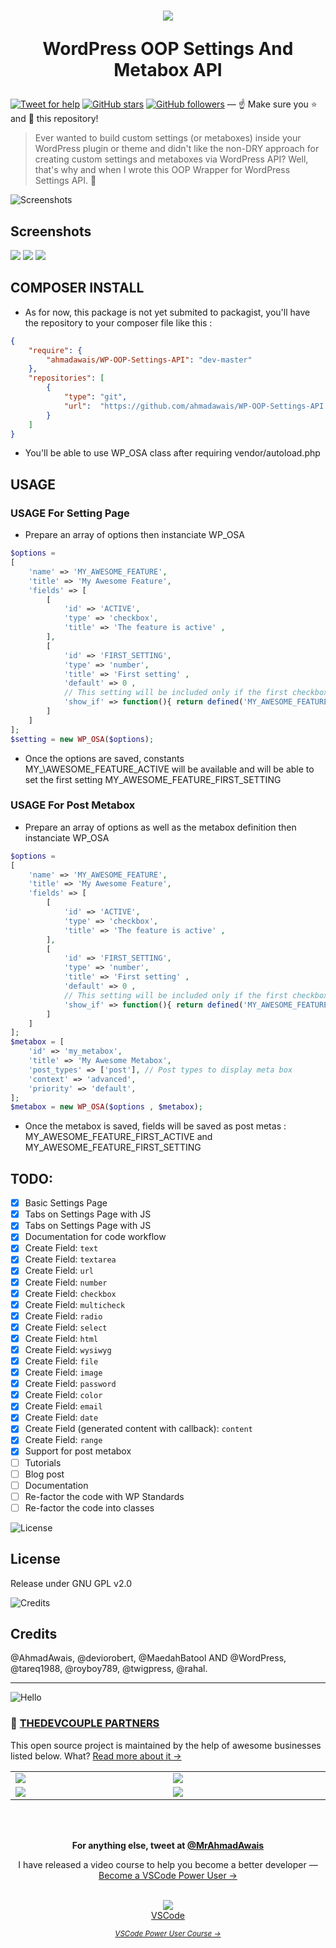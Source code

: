 <h1 align="center">
  <img src="https://i.imgur.com/gVEqftv.jpg" />

  WordPress OOP Settings And Metabox API

</h1>


[![Tweet for help](https://img.shields.io/twitter/follow/mrahmadawais.svg?style=social&label=Tweet%20@MrAhmadAwais)](https://twitter.com/mrahmadawais/) [![GitHub stars](https://img.shields.io/github/stars/ahmadawais/WP-OOP-Settings-API.svg?style=social&label=Stars)](https://github.com/ahmadawais/WP-OOP-Settings-API/stargazers) [![GitHub followers](https://img.shields.io/github/followers/ahmadawais.svg?style=social&label=Follow)](https://github.com/ahmadawais?tab=followers) — :point_up: Make sure you :star: and :eyes: this repository!

> Ever wanted to build custom settings (or metaboxes) inside your WordPress plugin or theme and didn't like the non-DRY approach for creating custom settings and metaboxes via WordPress API? Well, that's why and when I wrote this OOP Wrapper for WordPress Settings API. 🎊

![Screenshots](https://on.ahmda.ws/qPBC/c)



## Screenshots

![](https://i.imgur.com/EXUoeLZ.png)
![](https://i.imgur.com/sc9816W.png)
![](https://i.imgur.com/0SWjn4A.png)


## COMPOSER INSTALL

* As for now, this package is not yet submited to packagist, you'll have the repository to your composer file like this :
```json
{
    "require": {
        "ahmadawais/WP-OOP-Settings-API": "dev-master"
    },
    "repositories": [
        {
            "type": "git",
            "url":  "https://github.com/ahmadawais/WP-OOP-Settings-API.git"
        }
    ]
}

```

* You'll be able to use WP_OSA class after requiring vendor/autoload.php

## USAGE

### USAGE For Setting Page
* Prepare an array of options then instanciate WP_OSA
```php
$options = 
[
    'name' => 'MY_AWESOME_FEATURE',
    'title' => 'My Awesome Feature',
    'fields' => [
        [
            'id' => 'ACTIVE',
            'type' => 'checkbox',
            'title' => 'The feature is active' ,
        ],
        [
            'id' => 'FIRST_SETTING',
            'type' => 'number',
            'title' => 'First setting' ,
            'default' => 0 ,
            // This setting will be included only if the first checkbox is checked
            'show_if' => function(){ return defined('MY_AWESOME_FEATURE_ACTIVE') && MY_AWESOME_FEATURE_ACTIVE == 'on'; }
        ]
    ]
];
$setting = new WP_OSA($options);
```
* Once the options are saved, constants MY\_\AWESOME\_FEATURE\_ACTIVE will be available and will be able to set the first setting MY\_AWESOME\_FEATURE\_FIRST\_SETTING 


### USAGE For Post Metabox
* Prepare an array of options as well as the metabox definition then instanciate WP_OSA

```php
$options = 
[
    'name' => 'MY_AWESOME_FEATURE',
    'title' => 'My Awesome Feature',
    'fields' => [
        [
            'id' => 'ACTIVE',
            'type' => 'checkbox',
            'title' => 'The feature is active' ,
        ],
        [
            'id' => 'FIRST_SETTING',
            'type' => 'number',
            'title' => 'First setting' ,
            'default' => 0 ,
            // This setting will be included only if the first checkbox is checked
            'show_if' => function(){ return defined('MY_AWESOME_FEATURE_ACTIVE') && MY_AWESOME_FEATURE_ACTIVE == 'on'; }
        ]
    ]
];
$metabox = [
    'id' => 'my_metabox',
    'title' => 'My Awesome Metabox',
    'post_types' => ['post'], // Post types to display meta box
    'context' => 'advanced',
    'priority' => 'default',
];
$metabox = new WP_OSA($options , $metabox);
```

* Once the metabox is saved, fields will be saved as post metas : MY\_AWESOME\_FEATURE\_FIRST\_ACTIVE  and   MY\_AWESOME\_FEATURE\_FIRST\_SETTING 



## TODO:
- [x] Basic Settings Page
- [x] Tabs on Settings Page with JS
- [x] Tabs on Settings Page with JS
- [x] Documentation for code workflow
- [x] Create Field: `text`
- [x] Create Field: `textarea`
- [x] Create Field: `url`
- [x] Create Field: `number`
- [x] Create Field: `checkbox`
- [x] Create Field: `multicheck`
- [x] Create Field: `radio`
- [x] Create Field: `select`
- [x] Create Field: `html`
- [x] Create Field: `wysiwyg`
- [x] Create Field: `file`
- [x] Create Field: `image`
- [x] Create Field: `password`
- [x] Create Field: `color`
- [x] Create Field: `email`
- [x] Create Field: `date`
- [x] Create Field (generated content with callback): `content`
- [x] Create Field: `range`
- [x] Support for post metabox
- [ ] Tutorials
- [ ] Blog post
- [ ] Documentation
- [ ] Re-factor the code with WP Standards
- [ ] Re-factor the code into classes

![License](https://on.ahmda.ws/qNys/c)

## License
Release under GNU GPL v2.0


![Credits](https://on.ahmda.ws/qOxs/c)

## Credits

@AhmadAwais, @deviorobert, @MaedahBatool
AND @WordPress, @tareq1988, @royboy789, @twigpress, @rahal.


---
![Hello](https://on.ahmda.ws/3dea3a3b1de3/c)

### 🙌 [THEDEVCOUPLE PARTNERS](https://TheDevCouple.com/partners)

This open source project is maintained by the help of awesome businesses listed below. What? [Read more about it →](https://TheDevCouple.com/partners)

<table width='100%'>
	<tr>
		<td width='500'><a target='_blank' href='https://kinsta.com/?kaid=WMDAKYHJLNJX&utm_source=TheDevCouple&utm_medium=Partner'><img src='https://on.ahmda.ws/73cedc/c' /></a></td>
		<td width='500'><a target='_blank' href='https://ahmda.ws/USES_WPE?utm_source=TheDevCouple&utm_medium=Partner'><img src='https://on.ahmda.ws/ff40fe/c' /></a></td>
	</tr>
	<tr>
		<td width='500'><a target='_blank' href='https://mythemeshop.com/?utm_source=TheDevCouple&utm_medium=Partner'><img src='https://on.ahmda.ws/3166d9/c' /></a></td>
		<td width='500'><a target='_blank' href='https://ipapi.com/?utm_source=TheDevCouple&utm_medium=Partner'><img src='https://d2ddoduugvun08.cloudfront.net/items/1R190r2U0p3N3L0U0b2u/ip-api.png'/></a></td>
	</tr>
</table>

<br />
<br />
<p align="center">
<strong>For anything else, tweet at <a href="https://twitter.com/MrAhmadAwais/" target="_blank" rel="noopener noreferrer">@MrAhmadAwais</a></strong>
</p>

<div align="center">
	<p>I have released a video course to help you become a better developer — <a href="https://VSCode.pro/?utm_source=GitHubFOSS" target="_blank">Become a VSCode Power User →</a></p>
    <br />
  <a href="https://VSCode.pro/?utm_source=GitHubFOSS" target="_blank">
  <img src="https://raw.githubusercontent.com/ahmadawais/shades-of-purple-vscode/master/images/vscodeproPlay.jpg" /><br>VSCode</a>

  _<small><a href="https://VSCode.pro/?utm_source=GitHubFOSS" target="_blank">VSCode Power User Course →</a></small>_
</div>
